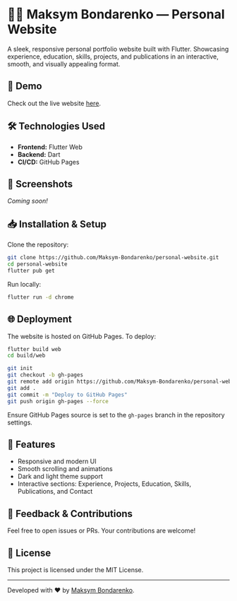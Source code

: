 # 👨‍💻 Maksym Bondarenko — Personal Website

A sleek, responsive personal portfolio website built with Flutter. Showcasing experience, education, skills, projects, and publications in an interactive, smooth, and visually appealing format.

## 🚀 Demo

Check out the live website [here](https://maksym-bondarenko.github.io/personal-website).

## 🛠️ Technologies Used

- **Frontend:** Flutter Web
- **Backend:** Dart
- **CI/CD:** GitHub Pages

## 📸 Screenshots

*Coming soon!*

## 📥 Installation & Setup

Clone the repository:

```bash
git clone https://github.com/Maksym-Bondarenko/personal-website.git
cd personal-website
flutter pub get
```

Run locally:

```bash
flutter run -d chrome
```

## 🌐 Deployment

The website is hosted on GitHub Pages. To deploy:

```bash
flutter build web
cd build/web

git init
git checkout -b gh-pages
git remote add origin https://github.com/Maksym-Bondarenko/personal-website.git
git add .
git commit -m "Deploy to GitHub Pages"
git push origin gh-pages --force
```

Ensure GitHub Pages source is set to the `gh-pages` branch in the repository settings.

## 🎯 Features

- Responsive and modern UI
- Smooth scrolling and animations
- Dark and light theme support
- Interactive sections: Experience, Projects, Education, Skills, Publications, and Contact

## 💬 Feedback & Contributions

Feel free to open issues or PRs. Your contributions are welcome!

## 📄 License

This project is licensed under the MIT License.

---

Developed with ❤️ by [Maksym Bondarenko](https://github.com/Maksym-Bondarenko).
